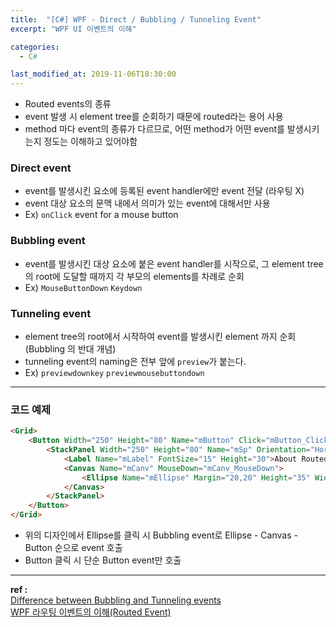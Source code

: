 ```yaml
---
title:  "[C#] WPF - Direct / Bubbling / Tunneling Event"
excerpt: "WPF UI 이벤트의 이해"

categories:
  - C#

last_modified_at: 2019-11-06T18:30:00
---
```


- Routed events의 종류
- event 발생 시 element tree를 순회하기 때문에 routed라는 용어 사용
- method 마다 event의 종류가 다르므로, 어떤 method가 어떤 event를 발생시키는지 정도는 이해하고 있어야함

### Direct event
- event를 발생시킨 요소에 등록된 event handler에만 event 전달 (라우팅 X)
- event 대상 요소의 문맥 내에서 의미가 있는 event에 대해서만 사용
- Ex) `onClick` event for a mouse button

### Bubbling event
- event를 발생시킨 대상 요소에 붙은 event handler를 시작으로, 그 element tree의 root에 도달할 때까지 각 부모의 elements를 차례로 순회
- Ex) `MouseButtonDown` `Keydown`

### Tunneling event
- element tree의 root에서 시작하여 event를 발생시킨 element 까지 순회 (Bubbling 의 반대 개념)
- tunneling event의 naming은 전부 앞에 `preview`가 붙는다.
- Ex) `previewdownkey` `previewmousebuttondown`


----
### 코드 예제

```html
<Grid>
    <Button Width="250" Height="80" Name="mButton" Click="mButton_Click">
        <StackPanel Width="250" Height="80" Name="mSp" Orientation="Horizontal" >
            <Label Name="mLabel" FontSize="15" Height="30">About RoutedEvent</Label>
            <Canvas Name="mCanv" MouseDown="mCanv_MouseDown">
                <Ellipse Name="mEllipse" Margin="20,20" Height="35" Width="35" Fill="HotPink" MouseDown="mEllipse_MouseDown"/>
            </Canvas>
        </StackPanel>
    </Button>
</Grid>
```

- 위의 디자인에서 Ellipse를 클릭 시 Bubbling event로 Ellipse - Canvas - Button 순으로 event 호출
- Button 클릭 시 단순 Button event만 호출

----
**ref :**  
[Difference between Bubbling and Tunneling events](https://stackoverflow.com/questions/16736444/difference-between-bubbling-and-tunneling-events?utm_medium=organic&utm_source=google_rich_qa&utm_campaign=google_rich_qa)  
[WPF 라우팅 이벤트의 이해(Routed Event)](https://m.blog.naver.com/PostView.nhn?blogId=nersion&logNo=140141234092&proxyReferer=https%3A%2F%2Fwww.google.com%2F)

